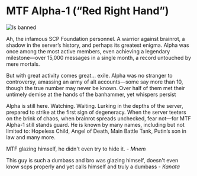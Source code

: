 # MTF Alpha-1 (“Red Right Hand”)

![Is banned](https://badgen.net/static/status/banned/red?icon=discord)

Ah, the infamous SCP Foundation personnel. A warrior against brainrot, a shadow
in the server’s history, and perhaps its greatest enigma. Alpha was once among
the most active members, even achieving a legendary milestone—over 15,000 messages
in a single month, a record untouched by mere mortals.

But with great activity comes great… exile. Alpha was no stranger to controversy,
amassing an army of alt accounts—some say more than 10, though the true number may
never be known. Over half of them met their untimely demise at the hands of the
banhammer, yet whispers persist

Alpha is still here. Watching. Waiting. Lurking in the depths of the server,
prepared to strike at the first sign of degeneracy. When the server teeters on
the brink of chaos, when brainrot spreads unchecked, fear not—for MTF Alpha-1
still stands guard. He is known by many names, including but not limited to:
Hopeless Child, Angel of Death, Main Battle Tank, Putin’s son in law and many
more.

MTF glazing himself, he didn't even try to hide it. - *Mnem*

This guy is such a dumbass and bro was glazing himself, doesn't even know scps properly and yet calls himself and
truly a dumbass - *Kanata*
